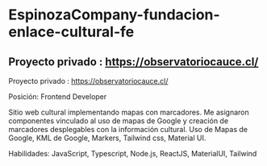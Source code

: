 # EspinozaCompany-fundacion-enlace-cultural-fe
## Proyecto privado : https://observatoriocauce.cl/
Proyecto privado : https://observatoriocauce.cl/

Posición: Frontend Developer

Sitio web cultural implementando mapas con marcadores. Me asignaron
componentes vinculado al uso de mapas de Google y creación de marcadores
desplegables con la información cultural. Uso de Mapas de Google, KML de Google,
Markers, Tailwind css, Material UI.

Habilidades: JavaScript, Typescript, Node.js, ReactJS, MaterialUI, Tailwind
